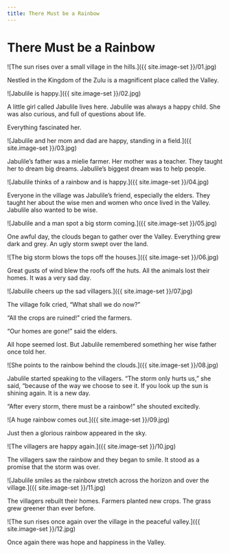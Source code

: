 ```yaml
---
title: There Must be a Rainbow
---
```


# There Must be a Rainbow

![The sun rises over a small village in the hills.]({{ site.image-set }}/01.jpg)

Nestled in the Kingdom of the Zulu is a magnificent place called the Valley.

![Jabulile is happy.]({{ site.image-set }}/02.jpg)

A little girl called Jabulile lives here. Jabulile was always a happy child. She was also curious, and full of questions about life. 

Everything fascinated her.

![Jabulile and her mom and dad are happy, standing in a field.]({{ site.image-set }}/03.jpg)

Jabulile’s father was a mielie farmer. Her mother was a teacher. They taught her to dream big dreams. Jabulile’s biggest dream was to help people.

![Jabulile thinks of a rainbow and is happy.]({{ site.image-set }}/04.jpg)

Everyone in the village was Jabulile’s friend, especially the elders. They taught her about the wise men and women who once lived in the Valley. Jabulile also wanted to be wise.

![Jabulile and a man spot a big storm coming.]({{ site.image-set }}/05.jpg)

One awful day, the clouds began to gather over the Valley. Everything grew dark and grey. An ugly storm swept over the land.

![The big storm blows the tops off the houses.]({{ site.image-set }}/06.jpg)

Great gusts of wind blew the roofs off the huts. All the animals lost their homes. It was a very sad day.

![Jabulile cheers up the sad villagers.]({{ site.image-set }}/07.jpg)

The village folk cried, “What shall we do now?”

“All the crops are ruined!” cried the farmers.

“Our homes are gone!” said the elders.

All hope seemed lost. But Jabulile remembered something her wise father once told her.

![She points to the rainbow behind the clouds.]({{ site.image-set }}/08.jpg)

Jabulile started speaking to the villagers. “The storm only hurts us,” she said, “because of the way we choose to see it. If you look up the sun is shining again. It is a new day.

“After every storm, there must be a rainbow!” she shouted excitedly.

![A huge rainbow comes out.]({{ site.image-set }}/09.jpg)

Just then a glorious rainbow appeared in the sky.

![The villagers are happy again.]({{ site.image-set }}/10.jpg)

The villagers saw the rainbow and they began to smile. It stood as a promise that the storm was over.

![Jabulile smiles as the rainbow stretch across the horizon and over the village.]({{ site.image-set }}/11.jpg)

The villagers rebuilt their homes.  Farmers planted new crops. The grass grew greener than ever before.

![The sun rises once again over the village in the peaceful valley.]({{ site.image-set }}/12.jpg)

Once again there was hope and happiness in the Valley.
